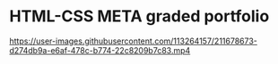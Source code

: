 # HTML-CSS META graded portfolio




https://user-images.githubusercontent.com/113264157/211678673-d274db9a-e6af-478c-b774-22c8209b7c83.mp4


